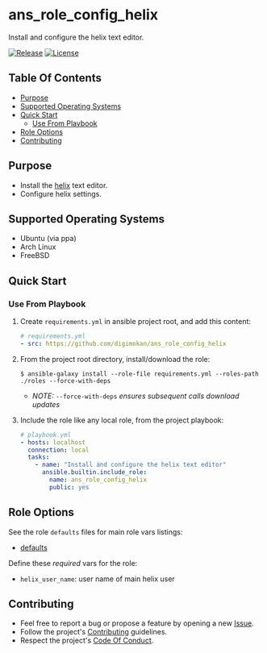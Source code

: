 # ans_role_config_helix

Install and configure the helix text editor.

[![Release](https://img.shields.io/github/release/digimokan/ans_role_config_helix.svg?label=release)](https://github.com/digimokan/ans_role_config_helix/releases/latest "Latest Release Notes")
[![License](https://img.shields.io/badge/license-MIT-blue.svg?label=license)](LICENSE.md "Project License")

## Table Of Contents

* [Purpose](#purpose)
* [Supported Operating Systems](#supported-operating-systems)
* [Quick Start](#quick-start)
    * [Use From Playbook](#use-from-playbook)
* [Role Options](#role-options)
* [Contributing](#contributing)

## Purpose

* Install the [helix](https://helix-editor.com/) text editor.
* Configure helix settings.

## Supported Operating Systems

* Ubuntu (via ppa)
* Arch Linux
* FreeBSD

## Quick Start

### Use From Playbook

1. Create `requirements.yml` in ansible project root, and add this content:

   ```yaml
   # requirements.yml
   - src: https://github.com/digimokan/ans_role_config_helix
   ```

2. From the project root directory, install/download the role:

   ```shell
   $ ansible-galaxy install --role-file requirements.yml --roles-path ./roles --force-with-deps
   ```

   * _NOTE:_ `--force-with-deps` _ensures subsequent calls download updates_

3. Include the role like any local role, from the project playbook:

   ```yaml
   # playbook.yml
   - hosts: localhost
     connection: local
     tasks:
       - name: "Install and configure the helix text editor"
         ansible.builtin.include_role:
           name: ans_role_config_helix
           public: yes
   ```

## Role Options

See the role `defaults` files for main role vars listings:

  * [defaults](../defaults/main/)

Define these _required_ vars for the role:

  * `helix_user_name`: user name of main helix user

## Contributing

* Feel free to report a bug or propose a feature by opening a new
  [Issue](https://github.com/digimokan/ans_role_config_helix/issues).
* Follow the project's [Contributing](CONTRIBUTING.md) guidelines.
* Respect the project's [Code Of Conduct](CODE_OF_CONDUCT.md).

